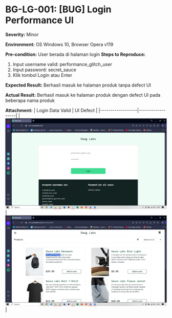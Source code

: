 # BG-LG-001: [BUG] Login Performance UI

**Severity:** Minor

**Environment:** OS Windows 10, Browser Opera v119

**Pre-condition:** User berada di halaman login
**Steps to Reproduce:**
1. Input username valid: performance_glitch_user
2. Input password: secret_sauce
3. Klik tombol Login atau Enter
   
**Expected Result:** Berhasil masuk ke halaman produk tanpa defect UI

**Actual Result:** Berhasil masuk ke halaman produk dengan defect UI pada beberapa nama produk

**Attachment:**
| Login Data Valid | UI Defect |
|------------------|------------------|
|![Login valid](../documentations/login-data-valid-02.png)|![Login valid](../documentations/login-success-02.png)|
